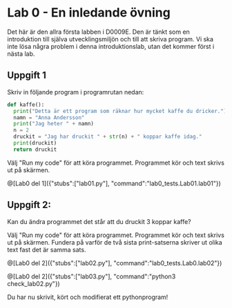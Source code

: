 # Lab 0 - En inledande övning 

Det här är den allra första labben i D0009E. Den är tänkt som en introduktion till själva utvecklingsmiljön och till att skriva program. Vi ska inte lösa några problem i denna introduktionslab, utan det kommer först i nästa lab. 

## Uppgift 1

Skriv in följande program i programrutan nedan:

```python
def kaffe():
  print("Detta är ett program som räknar hur mycket kaffe du dricker.")
  namn = "Anna Andersson"
  print("Jag heter " + namn)
  n = 2
  druckit = "Jag har druckit " + str(n) + " koppar kaffe idag."
  print(druckit)
  return druckit
```

Välj "Run my code" för att köra programmet. Programmet kör och text skrivs ut på skärmen.

@[Lab0 del 1]({"stubs":["lab01.py"], "command":"lab0_tests.Lab01.lab01"})

## Uppgift 2:

Kan du ändra programmet det står att du druckit 3 koppar kaffe? 

Välj "Run my code" för att köra programmet. Programmet kör och text skrivs ut på skärmen. Fundera på varför de två sista print-satserna skriver ut olika text fast det är samma sats. 

@[Lab0 del 2]({"stubs":["lab02.py"], "command":"lab0_tests.Lab0.lab02"})

@[Lab0 del 2]({"stubs":["lab03.py"], "command":"python3 check_lab02.py"})


Du har nu skrivit, kört och modifierat ett pythonprogram! 